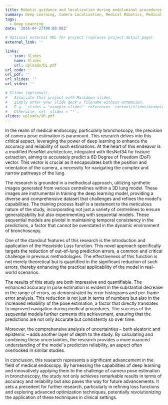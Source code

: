 ```yaml
---
title: Robotic guidance and localization during endoluminal procedures​
summary: Deep Learning, Camera Localisation, Medical Robotics, Medical Imaging
tags:
  - Deep Learning
date: '2016-04-27T00:00:00Z'

# Optional external URL for project (replaces project detail page).
external_link: ''

links:
  - icon: Slides
    name: Slides
    url: uploads/DL.pdf
url_code: ''
url_pdf: ''
url_slides: ''
url_video: ''

# Slides (optional).
#   Associate this project with Markdown slides.
#   Simply enter your slide deck's filename without extension.
#   E.g. `slides = "example-slides"` references `content/slides/example-slides.md`.
#   Otherwise, set `slides = ""`.
slides: uploads/VR.pdf
---
```


In the realm of medical endoscopy, particularly bronchoscopy, the precision of camera pose estimation is paramount. This research delves into this critical aspect, leveraging the power of deep learning to enhance the accuracy and reliability of such estimations. At the heart of this endeavor is a modified PoseNet architecture, integrated with ResNet34 for feature extraction, aiming to accurately predict a 6D Degree of Freedom (DoF) vector. This vector is crucial as it encapsulates both the position and orientation of the camera, a necessity for navigating the complex and narrow pathways of the lung.

The research is grounded in a methodical approach, utilizing synthetic images generated from various centrelines within a 3D lung model. These images are instrumental in training the deep learning model, providing a diverse and comprehensive dataset that challenges and refines the model's capabilities. The training process itself is a testament to the meticulous nature of the study, incorporating not just a variety of centrelines to ensure generalizability but also experimenting with sequential models. These sequential models are pivotal in maintaining temporal consistency in the predictions, a factor that cannot be overstated in the dynamic environment of bronchoscopy.

One of the standout features of this research is the introduction and application of the Heaviside Loss function. This novel approach specifically targets the reduction of out-of-lung prediction errors, a common and critical challenge in previous methodologies. The effectiveness of this function is not merely theoretical but is quantified in the significant reduction of such errors, thereby enhancing the practical applicability of the model in real-world scenarios.

The results of this study are both impressive and quantifiable. The enhanced accuracy in pose estimation is evident in the substantial decrease in the range of errors, as demonstrated by error histograms and per-frame error analysis. This reduction is not just in terms of numbers but also in the increased reliability of the pose estimation, a factor that directly translates to improved navigation during medical procedures. The success of the sequential models further cements this achievement, ensuring that the predictions are not only accurate but consistently so over time.

Moreover, the comprehensive analysis of uncertainties – both aleatoric and epistemic – adds another layer of depth to the study. By calculating and combining these uncertainties, the research provides a more nuanced understanding of the model's prediction reliability, an aspect often overlooked in similar studies.

In conclusion, this research represents a significant advancement in the field of medical endoscopy. By harnessing the capabilities of deep learning and innovatively applying them to the challenge of camera pose estimation in bronchoscopy, the study not only achieves remarkable results in terms of accuracy and reliability but also paves the way for future advancements. It sets a precedent for further research, particularly in refining loss functions and exploring advanced optimization techniques, potentially revolutionizing the application of these techniques in clinical settings.

